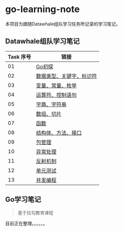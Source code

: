 # go-learning-note

本项目为跟随Datawhale组队学习任务所记录的学习笔记。

## Datawhale组队学习笔记
|Task 序号|链接|
|---|---|
|01|[Go初探](Task/Task01.md)|
|02|[数据类型、关键字、标识符](Task/Task02.md)|
|03|[变量、常量、枚举](Task/Task03.md)|
|04|[运算符、控制语句](Task/Task04.md)|
|05|[字典、字符串](Task/Task05.md)|
|06|[数组、切片](Task/Task06.md)|
|07|[函数](Task/Task07.md)|
|08|[结构体、方法、接口](Task/Task08.md)|
|09|[包管理](Task/Task09.md)|
|10|[异常处理](Task/Task10.md)|
|11|[反射机制](Task/Task11.md)|
|12|[单元测试](Task/Task12.md)|
|13|[并发编程](Task/Task13.md)|

## Go学习笔记
> 基于拉勾教育课程

目前正在整理。。。。。。